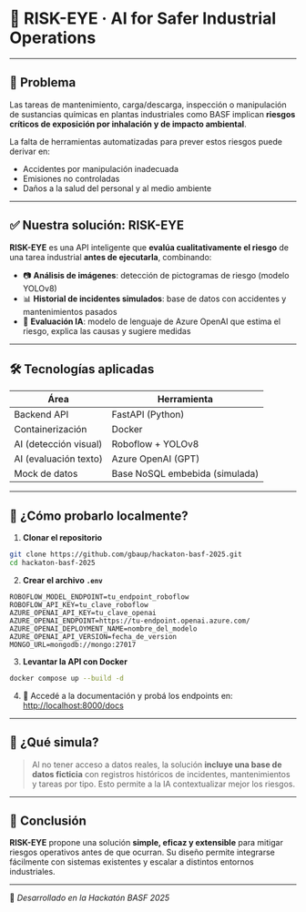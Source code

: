 # 🧠 RISK-EYE · AI for Safer Industrial Operations

[//]: # (![BASF]&#40;https://upload.wikimedia.org/wikipedia/commons/thumb/3/3f/BASF-Logo_bw.svg/320px-BASF-Logo_bw.svg.png&#41;)

[//]: # (![Microsoft Azure]&#40;https://upload.wikimedia.org/wikipedia/commons/thumb/f/fa/Microsoft_Azure.svg/320px-Microsoft_Azure.svg.png&#41;)

[//]: # (![Ingenio Hackathon]&#40;https://ingenio.org.uy/wp-content/uploads/2020/08/logo.png&#41;)

---

## 🧪 Problema

Las tareas de mantenimiento, carga/descarga, inspección o manipulación de sustancias químicas en plantas industriales
como BASF implican **riesgos críticos de exposición por inhalación y de impacto ambiental**.

La falta de herramientas automatizadas para prever estos riesgos puede derivar en:

- Accidentes por manipulación inadecuada
- Emisiones no controladas
- Daños a la salud del personal y al medio ambiente

---

## ✅ Nuestra solución: **RISK-EYE**

**RISK-EYE** es una API inteligente que **evalúa cualitativamente el riesgo** de una tarea industrial **antes de
ejecutarla**, combinando:

- 📷 **Análisis de imágenes**: detección de pictogramas de riesgo (modelo YOLOv8)
- 📊 **Historial de incidentes simulados**: base de datos con accidentes y mantenimientos pasados
- 🧠 **Evaluación IA**: modelo de lenguaje de Azure OpenAI que estima el riesgo, explica las causas y sugiere medidas

---

## 🛠️ Tecnologías aplicadas

| Área                  | Herramienta                    |
|-----------------------|--------------------------------|
| Backend API           | FastAPI (Python)               |
| Containerización      | Docker                         |
| AI (detección visual) | Roboflow + YOLOv8              |
| AI (evaluación texto) | Azure OpenAI (GPT)             |
| Mock de datos         | Base NoSQL embebida (simulada) |

---

## 🚀 ¿Cómo probarlo localmente?

1. **Clonar el repositorio**

```bash
git clone https://github.com/gbaup/hackaton-basf-2025.git
cd hackaton-basf-2025
````

2. **Crear el archivo `.env`**

```env
ROBOFLOW_MODEL_ENDPOINT=tu_endpoint_roboflow
ROBOFLOW_API_KEY=tu_clave_roboflow
AZURE_OPENAI_API_KEY=tu_clave_openai
AZURE_OPENAI_ENDPOINT=https://tu-endpoint.openai.azure.com/
AZURE_OPENAI_DEPLOYMENT_NAME=nombre_del_modelo
AZURE_OPENAI_API_VERSION=fecha_de_version
MONGO_URL=mongodb://mongo:27017
```

3. **Levantar la API con Docker**

```bash
docker compose up --build -d
```

4. 📎 Accedé a la documentación y probá los endpoints en: [http://localhost:8000/docs](http://localhost:8000/docs)

---

## 🧪 ¿Qué simula?

> Al no tener acceso a datos reales, la solución **incluye una base de datos ficticia** con registros históricos de
> incidentes, mantenimientos y tareas por tipo. Esto permite a la IA contextualizar mejor los riesgos.

---

## 📌 Conclusión

**RISK-EYE** propone una solución **simple, eficaz y extensible** para mitigar riesgos operativos antes de que ocurran.
Su diseño permite integrarse fácilmente con sistemas existentes y escalar a distintos entornos industriales.

---

🧠 *Desarrollado en la Hackatón BASF 2025*


